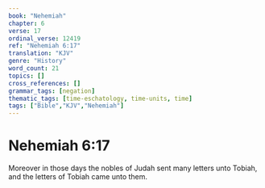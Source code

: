 ```yaml
---
book: "Nehemiah"
chapter: 6
verse: 17
ordinal_verse: 12419
ref: "Nehemiah 6:17"
translation: "KJV"
genre: "History"
word_count: 21
topics: []
cross_references: []
grammar_tags: [negation]
thematic_tags: [time-eschatology, time-units, time]
tags: ["Bible","KJV","Nehemiah"]
---
```


# Nehemiah 6:17

Moreover in those days the nobles of Judah sent many letters unto Tobiah, and the letters of Tobiah came unto them.
